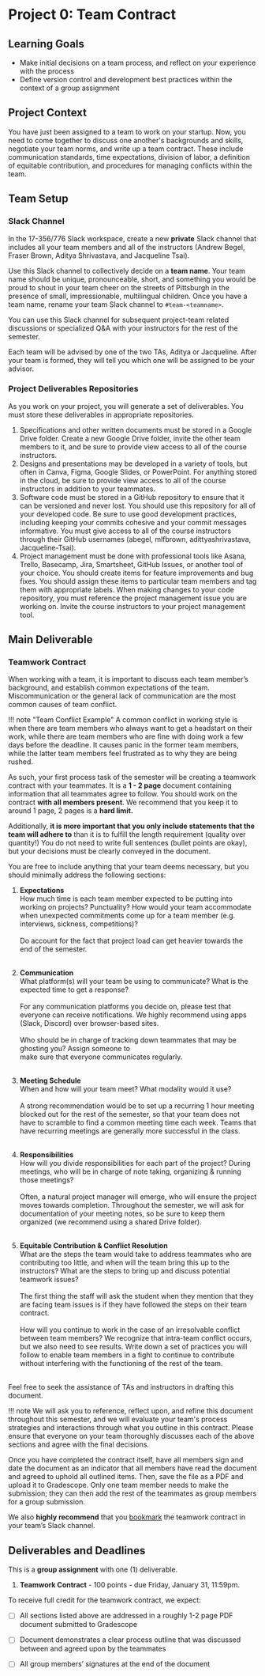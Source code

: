 # Project 0: Team Contract

## Learning Goals

- Make initial decisions on a team process, and reflect on your experience with the process
- Define version control and development best practices within the context of a group assignment

## Project Context

You have just been assigned to a team to work on your startup. Now, you need to come together to discuss one another's backgrounds and skills, negotiate your team norms, and write up a team contract. These include communication standards, time expectations, division of labor, a definition of equitable contribution, and procedures for managing conflicts within the team.

## Team Setup

### Slack Channel

In the 17-356/776 Slack workspace, create a new **private** Slack channel that includes all your team members and all of the instructors (Andrew Begel, Fraser Brown, Aditya Shrivastava, and Jacqueline Tsai).

Use this Slack channel to collectively decide on a **team name**. Your team name should be unique, pronounceable, short, and something you would be proud to shout in your team cheer on the streets of Pittsburgh in the presence of small, impressionable, multilingual children. Once you have a team name, rename your team Slack channel to `#team-<teamname>`.

You can use this Slack channel for subsequent project-team related discussions or specialized Q&A with your instructors for the rest of the semester.

Each team will be advised by one of the two TAs, Aditya or Jacqueline. After your team is formed, they will tell you which one will be assigned to be your advisor.

### Project Deliverables Repositories

As you work on your project, you will generate a set of deliverables. You must store these deliverables in appropriate repositories.

1. Specifications and other written documents must be stored in a Google Drive folder. Create a new Google Drive folder, invite the other team members to it, and be sure to provide view access to all of the course instructors.
1. Designs and presentations may be developed in a variety of tools, but often in Canva, Figma, Google Slides, or PowerPoint. For anything stored in the cloud, be sure to provide view access to all of the course instructors in addition to your teammates. 
1. Software code must be stored in a GitHub repository to ensure that it can be versioned and never lost. You should use this repository for all of your developed code. Be sure to use good development practices, including keeping your commits cohesive and your commit messages informative. You must give access to all of the course instructors through their GitHub usernames (abegel, mlfbrown, adittyashrivastava, Jacqueline-Tsai).
1. Project management must be done with professional tools like Asana, Trello, Basecamp, Jira, Smartsheet, GitHub Issues, or another tool of your choice. You should create items for feature improvements and bug fixes. You should assign these items to particular team members and tag them with appropriate labels. When making changes to your code repository, you must reference the project management issue you are working on. Invite the course instructors to your project management tool.

## Main Deliverable

### Teamwork Contract

When working with a team, it is important to discuss each team member’s background, and establish common expectations of the team. Miscommunication or the general lack of communication are the most common causes of team conflict. 

!!! note "Team Conflict Example"
    A common conflict in working style is when there are team members who always want to get a headstart on their work, while there are team members who are fine with doing work a few days before the deadline. It causes panic in the former team members, while the latter team members feel frustrated as to why they are being rushed. 

As such, your first process task of the semester will be creating a teamwork contract with your teammates. It is a **1 - 2 page** document containing information that all teammates agree to follow. You should work on the contract **with all members present**. We recommend that you keep it to around 1 page, 2 pages is a **hard limit.**

Additionally, **it is more important that you only include statements that the team will adhere to** than it is to fulfill the length requirement (quality over quantity!) You do not need to write full sentences (bullet points are okay), but your decisions must be clearly conveyed in the document.

You are free to include anything that your team deems necessary, but you should minimally address the following sections:

1. **Expectations**<br/>
How much time is each team member expected to be putting into working on projects? Punctuality? 
How would your team accommodate when unexpected commitments come up for a team member (e.g. interviews, sickness, competitions)?<br/><br/>
Do account for the fact that project load can get heavier towards the end of the semester.<br/><br/> 

1. **Communication**<br/>
What platform(s) will your team be using to communicate? What is the expected time to get a response? <br/><br/>
For any communication platforms you decide on, please test that everyone can receive notifications. 
We highly recommend using apps (Slack, Discord) over browser-based sites.<br/><br/>
Who should be in charge of tracking down teammates that may be ghosting you? Assign someone to  
make sure that everyone communicates regularly.<br/><br/>

1. **Meeting Schedule**<br/>
When and how will your team meet? What modality would it use? <br/><br/>
A strong recommendation would be to set up a recurring 1 hour meeting blocked out for the rest of the semester, 
so that your team does not have to scramble to find a common meeting time each week. 
Teams that have recurring meetings are generally more successful in the class.<br/><br/>

1. **Responsibilities**<br/>
How will you divide responsibilities for each part of the project? During meetings, 
who will be in charge of note taking, organizing & running those meetings? <br/><br/>
Often, a natural project manager will emerge, who will ensure the project moves towards completion. 
Throughout the semester, we will ask for documentation of your meeting notes, 
so be sure to keep them organized (we recommend using a shared Drive folder).<br/><br/>

1. **Equitable Contribution & Conflict Resolution**<br/>
What are the steps the team would take to address teammates who are contributing too little, 
and when will the team bring this up to the instructors?
 What are the steps to bring up and discuss potential teamwork issues?<br><br>
The first thing the staff will ask the student when they mention that they are facing team issues 
is if they have followed the steps on their team contract.<br><br>
How will you continue to work in the case of an irresolvable conflict between team members? 
We recognize that intra-team conflict occurs, but we also need to see results. 
Write down a set of practices you will follow to enable team members in a 
fight to continue to contribute without interfering with the functioning of the rest of the team.<br><br>

Feel free to seek the assistance of TAs and instructors in drafting this document. 

!!! note
    We will ask you to reference, reflect upon, and refine this document throughout this semester, and we will evaluate your team's process strategies and interactions through what you outline in this contract. Please ensure that everyone on your team thoroughly discusses each of the above sections and agree with the final decisions.

Once you have completed the contract itself, have all members sign and date the document as an indicator that all members have read the document and agreed to uphold all outlined items. Then, save the file as a PDF and upload it to Gradescope. Only one team member needs to make the submission; they can then add the rest of the teammates as group members for a group submission. 

We also **highly recommend** that you [bookmark](https://slack.com/help/articles/205239997-Pin-messages-and-bookmark-links)
the teamwork contract in your team’s Slack channel.



## Deliverables and Deadlines

This is a **group assignment** with one (1) deliverable. 

1. **Teamwork Contract** - 100 points - due Friday, January 31, 11:59pm.

To receive full credit for the teamwork contract, we expect:

- [ ] All sections listed above are addressed in a roughly 1-2 page PDF document submitted to Gradescope
- [ ] Document demonstrates a clear process outline that was discussed between and agreed upon by the teammates
- [ ] All group members’ signatures at the end of the document

